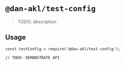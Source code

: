 # `@dan-akl/test-config`

> TODO: description

## Usage

```
const testConfig = require('@dan-akl/test-config');

// TODO: DEMONSTRATE API
```
